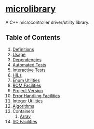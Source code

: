 # [microlibrary](https://github.com/apcountryman/microlibrary)

A C++ microcontroller driver/utility library.

## Table of Contents

1. [Definitions](definitions.md)
1. [Usage](usage.md)
1. [Dependencies](dependencies.md)
1. [Automated Tests](tests-automated.md)
1. [Interactive Tests](tests-interactive.md)
1. [HILs](hils.md)
1. [Enum Utilities](enum_utilities.md)
1. [ROM Facilities](rom.md)
1. [Project Version](project_version.md)
1. [Error Handling Facilities](error_handling.md)
1. [Integer Utilities](integer_utilities.md)
1. [Algorithms](algorithms.md)
1. Containers
    1. [Array](containers/array.md)
1. [I/O Facilities](io.md)
